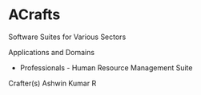 # ACrafts 
Software Suites for Various Sectors

Applications and Domains 
- Professionals - Human Resource Management Suite 

Crafter(s) 
Ashwin Kumar R 



